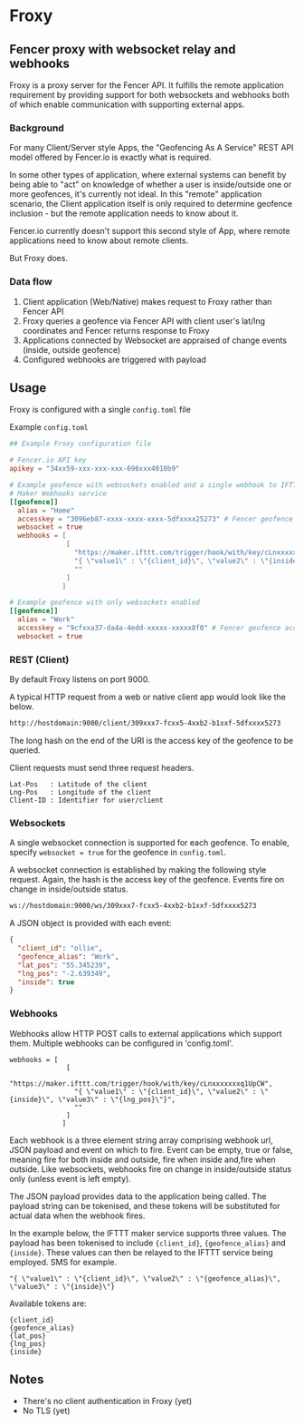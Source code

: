 # Froxy

## Fencer proxy with websocket relay and webhooks

Froxy is a proxy server for the Fencer API. It fulfills the remote application requirement by providing support for both websockets and webhooks both of which enable communication with supporting external apps.

### Background

For many Client/Server style Apps, the "Geofencing As A Service" REST API model offered by Fencer.io is exactly what is required. 

In some other types of application, where external systems can benefit by being able to "act" on knowledge of whether a user is inside/outside one or more geofences, it's currently not ideal. In this "remote" application scenario, the Client application itself is only required to determine geofence inclusion - but the remote application needs to know about it.

Fencer.io currently doesn't support this second style of App, where remote applications need to know about remote clients. 

But Froxy does.

### Data flow

1. Client application (Web/Native) makes request to Froxy rather than Fencer API
2. Froxy queries a geofence via Fencer API with client user's lat/lng coordinates and Fencer returns response to Froxy
3. Applications connected by Websocket are appraised of change events (inside, outside geofence)
4. Configured webhooks are triggered with payload

## Usage

Froxy is configured with a single `config.toml` file

Example `config.toml`

```toml
## Example Froxy configuration file

# Fencer.io API key
apikey = "34xx59-xxx-xxx-xxx-696xxx4010b9"

# Example geofence with websockets enabled and a single webhook to IFTTT
# Maker Webhooks service
[[geofence]]
  alias = "Home"
  accesskey = "3096eb87-xxxx-xxxx-xxxx-5dfxxxx25273" # Fencer geofence access key
  websocket = true
  webhooks = [
              [
                "https://maker.ifttt.com/trigger/hook/with/key/cLnxxxxxxxq1UpCW",
                "{ \"value1\" : \"{client_id}\", \"value2\" : \"{inside}\", \"value3\" : \"{lng_pos}\"}",
                ""
              ]
             ]

# Example geofence with only websockets enabled
[[geofence]]
  alias = "Work"
  accesskey = "9cfxxa37-da4a-4edd-xxxxx-xxxxx8f0" # Fencer geofence access key
  websocket = true

```
### REST (Client)

By default Froxy listens on port 9000.

A typical HTTP request from a web or native client app would look like the below. 

```html
http://hostdomain:9000/client/309xxx7-fcxx5-4xxb2-b1xxf-5dfxxxx5273
```

The long hash on the end of the URI is the access key of the geofence to be queried.

Client requests must send three request headers. 

```
Lat-Pos   : Latitude of the client
Lng-Pos   : Longitude of the client
Client-ID : Identifier for user/client
```

### Websockets

A single websocket connection is supported for each geofence. To enable, specify `websocket = true` for the geofence in `config.toml`.

A websocket connection is established by making the following style request. Again, the hash is the access key of the geofence. Events fire on change in inside/outside status.

```html
ws://hostdomain:9000/ws/309xxx7-fcxx5-4xxb2-b1xxf-5dfxxxx5273
```

A JSON object is provided with each event:

```json
{
  "client_id": "ollie",
  "geofence_alias": "Work",
  "lat_pos": "55.345239",
  "lng_pos": "-2.639349",
  "inside": true
}
```

### Webhooks

Webhooks allow HTTP POST calls to external applications which support them. Multiple webhooks can be configured in 'config.toml'.

```
webhooks = [
              [
                "https://maker.ifttt.com/trigger/hook/with/key/cLnxxxxxxxq1UpCW",
                "{ \"value1\" : \"{client_id}\", \"value2\" : \"{inside}\", \"value3\" : \"{lng_pos}\"}",
                ""
              ]
             ]
```

Each webhook is a three element string array comprising webhook url, JSON payload and event on which to fire. Event can be empty, true or false, meaning fire for both inside and outside, fire when inside and,fire when outside. Like websockets, webhooks fire on change in inside/outside status only (unless event is left empty).

The JSON payload provides data to the application being called. The payload string can be tokenised, and these tokens will be substituted for actual data when the webhook fires. 

In the example below, the IFTTT maker service supports three values. The payload has been tokenised to include `{client_id}`, `{geofence_alias}` and `{inside}`.  These values can then be relayed to the IFTTT service being employed. SMS for example.
```
"{ \"value1\" : \"{client_id}\", \"value2\" : \"{geofence_alias}\", \"value3\" : \"{inside}\"}
```

Available tokens are:

```
{client_id}
{geofence_alias}
{lat_pos}
{lng_pos}
{inside}
```

## Notes
- There's no client authentication in Froxy (yet)
- No TLS (yet)